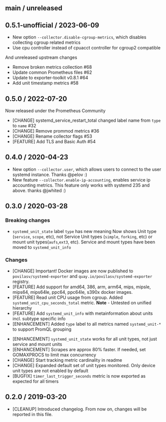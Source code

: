 ## main / unreleased

## 0.5.1-unofficial / 2023-06-09

* New option `--collector.disable-cgroup-metrics`, which disables collecting cgroup related metrics
* Use cpu controller instead of cpuacct controller for cgroup2 compatible

And unreleased upstream changes

* Remove broken metrics collection #68
* Update common Prometheus files #62
* Update to exporter-toolkit v0.8.1 #64
* Add unit timestamp metrics #58

## 0.5.0 / 2022-07-20

Now released under the Prometheus Community

* [CHANGE] systemd_service_restart_total changed label name from `type` to `name` #32
* [CHANGE] Remove prommod metrics #36
* [CHANGE] Rename collector flags #53
* [FEATURE] Add TLS and Basic Auth #54

## 0.4.0 / 2020-04-23

* New option `--collector.user`, which allows users to connect to the user systemd instance. Thanks @pelov :)
* New feature `--collector.enable-ip-accounting`, enables service ip accounting metrics. This feature only works with systemd 235 and above. thanks @jwhited :)

## 0.3.0 / 2020-03-28

### **Breaking changes**

* `systemd_unit_state` label `type` has new meaning
   Now shows Unit type (`service`, `scope`, etc), not Service Unit types (`simple`, `forking`, etc)
   or mount unit types(`aufs`,`ext3`, etc). Service and mount types have been moved to `systemd_unit_info` 

### Changes
- [CHANGE] Important! Docker images are now published to `povilasv/systemd-exporter` and `quay.io/povilasv/systemd-exporter` registry.
- [FEATURE] Add support for amd64, 386, arm, arm64, mips, mipsle, mips64, mips64le, ppc64, ppc64le, s390x docker images.
- [FEATURE] Read unit CPU usage from cgroup. Added `systemd_unit_cpu_seconds_total` metric. **Note** - Untested on unified hierarchy
- [FEATURE] Add `systemd_unit_info` with metainformation about units incl. subtype specific info
- [ENHANCEMENT] Added `type` label to all metrics named `systemd_unit-*` to support PromQL grouping
* [ENHANCEMENT] `systemd_unit_state` works for all unit types, not just service and mount units
* [ENHANCEMENT] Scrapes are approx 80% faster. If needed, set GOMAXPROCS to limit max concurrency
* [CHANGE] Start tracking metric cardinality in readme
* [CHANGE] Expanded default set of unit types monitored. Only device unit types are not enabled by default
* [BUGFIX] `timer_last_trigger_seconds` metric is now exported as expected for all timers

## 0.2.0 / 2019-03-20

* [CLEANUP] Introduced changelog. From now on, changes will be reported in this file.
